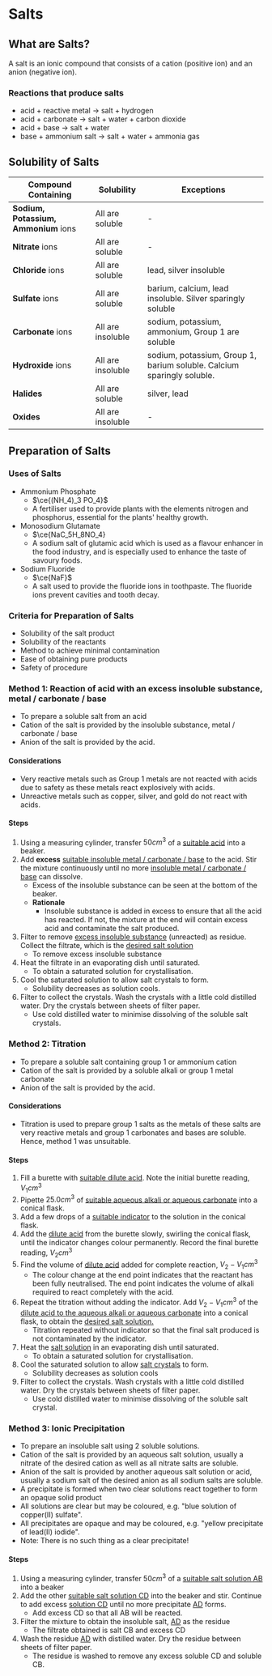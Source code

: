 # Salts

## What are Salts?

A salt is an ionic compound that consists of a cation (positive ion) and an anion (negative ion).

### Reactions that produce salts

- acid + reactive metal -> salt + hydrogen
- acid + carbonate -> salt + water + carbon dioxide
- acid + base -> salt + water
- base + ammonium salt -> salt + water + ammonia gas

## Solubility of Salts

| Compound Containing                  | Solubility        | Exceptions                                                             |
|--------------------------------------|-------------------|------------------------------------------------------------------------|
| __Sodium, Potassium, Ammonium__ ions | All are soluble   | -                                                                      |
| __Nitrate__ ions                     | All are soluble   | -                                                                      |
| __Chloride__ ions                    | All are soluble   | lead, silver insoluble                                                 |
| __Sulfate__ ions                     | All are soluble   | barium, calcium, lead insoluble. Silver sparingly soluble              |
| __Carbonate__ ions                   | All are insoluble | sodium, potassium, ammonium, Group 1 are soluble                       |
| __Hydroxide__ ions                   | All are insoluble | sodium, potassium, Group 1, barium soluble. Calcium sparingly soluble. |
| __Halides__                          | All are soluble   | silver, lead                                                           |
| __Oxides__                           | All are insoluble | -                                                                      |

## Preparation of Salts

### Uses of Salts

- Ammonium Phosphate
    * $\ce{(NH_4)_3 PO_4}$
    * A fertiliser used to provide plants with the elements nitrogen and phosphorus, essential for the plants' healthy growth.
- Monosodium Glutamate
    * $\ce{NaC_5H_8NO_4}
    * A sodium salt of glutamic acid which is used as a flavour enhancer in the food industry, and is especially used to enhance the taste of savoury foods.
- Sodium Fluoride
    - $\ce{NaF}$
    - A salt used to provide the fluoride ions in toothpaste. The fluoride ions prevent cavities and tooth decay.

### Criteria for Preparation of Salts

- Solubility of the salt product
- Solubility of the reactants
- Method to achieve minimal contamination
- Ease of obtaining pure products
- Safety of procedure

### Method 1: Reaction of acid with an excess insoluble substance, metal / carbonate / base

- To prepare a soluble salt from an acid
- Cation of the salt is provided by the insoluble substance, metal / carbonate / base
- Anion of the salt is provided by the acid.

#### Considerations

- Very reactive metals such as Group 1 metals are not reacted with acids due to safety as these metals react explosively with acids.
- Unreactive metals such as copper, silver, and gold do not react with acids.

#### Steps

1. Using a measuring cylinder, transfer $50 cm^3$ of a <ins>suitable acid</ins> into a beaker.
2. Add __excess__ <ins>suitable insoluble metal / carbonate / base</ins> to the acid. Stir the mixture continuously until no more <ins>insoluble metal / carbonate / base</ins> can dissolve.
    - Excess of the insoluble substance can be seen at the bottom of the beaker.
    - __Rationale__
        * Insoluble substance is added in excess to ensure that all the acid has reacted. If not, the mixture at the end will contain excess acid and contaminate the salt produced.
3. Filter to remove <ins>excess insoluble substance</ins> (unreacted) as residue. Collect the filtrate, which is the <ins>desired salt solution</ins>
    - To remove excess insoluble substance
4. Heat the filtrate in an evaporating dish until saturated.
    - To obtain a saturated solution for crystallisation.
5. Cool the saturated solution to allow salt crystals to form.
    - Solubility decreases as solution cools.
6. Filter to collect the crystals. Wash the crystals with a little cold distilled water. Dry the crystals between sheets of filter paper.
    - Use cold distilled water to minimise dissolving of the soluble salt crystals.

### Method 2: Titration

- To prepare a soluble salt containing group 1 or ammonium cation
- Cation of the salt is provided by a soluble alkali or group 1 metal carbonate
- Anion of the salt is provided by the acid.

#### Considerations

- Titration is used to prepare group 1 salts as the metals of these salts are very reactive metals and group 1 carbonates and bases are soluble. Hence, method 1 was unsuitable.

#### Steps

1. Fill a burette with <ins>suitable dilute acid</ins>. Note the initial burette reading, $V_1 cm^3$
2. Pipette $25.0cm^3$ of <ins>suitable aqueous alkali or aqueous carbonate</ins> into a conical flask.
3. Add a few drops of a <ins>suitable indicator</ins> to the solution in the conical flask.
4. Add the <ins>dilute acid</ins> from the burette slowly, swirling the conical flask, until the indicator changes colour permanently. Record the final burette reading, $V_2 cm^3$
5. Find the volume of <ins>dilute acid</ins> added for complete reaction, $V_2 - V_1 cm^3$
    - The colour change at the end point indicates that the reactant has been fully neutralised. The end point indicates the volume of alkali required to react completely with the acid.
6. Repeat the titration without adding the indicator. Add $V_2 - V_1 cm^3$ of the <ins>dilute acid to the aqueous alkali or aqueous carbonate</ins> into a conical flask, to obtain the <ins>desired salt solution.</ins>
    - Titration repeated without indicator so that the final salt produced is not contaminated by the indicator.
7. Heat the <ins>salt solution</ins> in an evaporating dish until saturated.
    - To obtain a saturated solution for crystallisation.
8. Cool the saturated solution to allow <ins>salt crystals</ins> to form. 
    - Solubility decreases as solution cools
9. Filter to collect the crystals. Wash crystals with a little cold distilled water. Dry the crystals between sheets of filter paper.
    - Use cold distilled water to minimise dissolving of the soluble salt crystal.

### Method 3: Ionic Precipitation

- To prepare an insoluble salt using 2 soluble solutions.
- Cation of the salt is provided by an aqueous salt solution, usually a nitrate of the desired cation as well as all nitrate salts are soluble.
- Anion of the salt is provided by another aqueous salt solution or acid, usually a sodium salt of the desired anion as all sodium salts are soluble.
- A precipitate is formed when two clear solutions react together to form an opaque solid product
- All solutions are clear but may be coloured, e.g. "blue solution of copper(II) sulfate".
- All precipitates are opaque and may be coloured, e.g. "yellow precipitate of lead(II) iodide".
- Note: There is no such thing as a clear precipitate!

#### Steps

1. Using a measuring cylinder, transfer $50 cm^3$ of a <ins>suitable salt solution AB</ins> into a beaker
2. Add the other <ins>suitable salt solution CD</ins> into the beaker and stir. Continue to add excess <ins>solution CD</ins> until no more precipitate <ins>AD</ins> forms.
    - Add excess CD so that all AB will be reacted.
3. Filter the mixture to obtain the insoluble salt, <ins>AD</ins> as the residue
    - The filtrate obtained is salt CB and excess CD
4. Wash the residue <ins>AD</ins> with distilled water. Dry the residue between sheets of filter paper. 
    - The residue is washed to remove any excess soluble CD and soluble CB.
